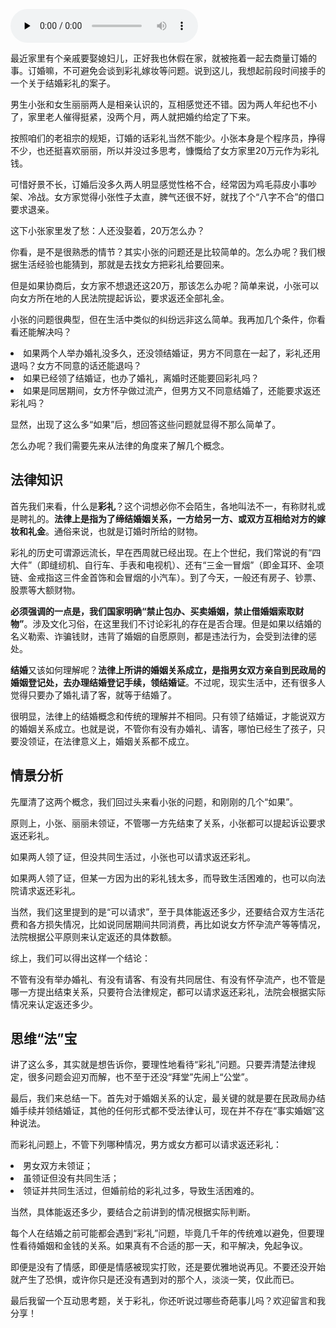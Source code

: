 <audio id="audio" title="28 | 闪婚又闪离，彩礼怎么理？" controls="" preload="none"><source id="mp3" src="https://static001.geekbang.org/resource/audio/4e/87/4e311d0342f4b027db1413af19a5cb87.mp3"></audio>

最近家里有个亲戚要娶媳妇儿，正好我也休假在家，就被拖着一起去商量订婚的事。订婚嘛，不可避免会谈到彩礼嫁妆等问题。说到这儿，我想起前段时间接手的一个关于结婚彩礼的案子。

男生小张和女生丽丽两人是相亲认识的，互相感觉还不错。因为两人年纪也不小了，家里老人催得挺紧，没两个月，两人就把婚约给定了下来。

按照咱们的老祖宗的规矩，订婚的话彩礼当然不能少。小张本身是个程序员，挣得不少，也还挺喜欢丽丽，所以并没过多思考，慷慨给了女方家里20万元作为彩礼钱。

可惜好景不长，订婚后没多久两人明显感觉性格不合，经常因为鸡毛蒜皮小事吵架、冷战。女方家觉得小张性子太直，脾气还很不好，就找了个“八字不合”的借口要求退亲。

这下小张家里发了愁：人还没娶着，20万怎么办？

你看，是不是很熟悉的情节？其实小张的问题还是比较简单的。怎么办呢？我们根据生活经验也能猜到，那就是去找女方把彩礼给要回来。

但是如果协商后，女方家不想退还这20万，那该怎么办呢？简单来说，小张可以向女方所在地的人民法院提起诉讼，要求返还全部礼金。

小张的问题很典型，但在生活中类似的纠纷远非这么简单。我再加几个条件，你看看还能解决吗？

<li>
如果两个人举办婚礼没多久，还没领结婚证，男方不同意在一起了，彩礼还用退吗？女方不同意的话还能退吗？
</li>
<li>
如果已经领了结婚证，也办了婚礼，离婚时还能要回彩礼吗？
</li>
<li>
如果是同居期间，女方怀孕做过流产，但男方又不同意结婚了，还能要求返还彩礼吗？
</li>

显然，出现了这么多“如果”后，想回答这些问题就显得不那么简单了。

怎么办呢？我们需要先来从法律的角度来了解几个概念。

## 法律知识

首先我们来看，什么是**彩礼**？这个词想必你不会陌生，各地叫法不一，有称财礼或是聘礼的。**法律上是指为了缔结婚姻关系，一方给另一方、或双方互相给对方的嫁妆和礼金**。通俗来说，也就是订婚时所给的财物。

彩礼的历史可谓源远流长，早在西周就已经出现。在上个世纪，我们常说的有“四大件”（即缝纫机、自行车、手表和电视机）、还有“三金一冒烟”（即金耳环、金项链、金戒指这三件金首饰和会冒烟的小汽车）。到了今天，一般还有房子、钞票、股票等大额财物。

**必须强调的一点是，我们国家明确“禁止包办、买卖婚姻，禁止借婚姻索取财物”**。涉及文化习俗，在这里我们不讨论彩礼的存在是否合理。但是如果以结婚的名义勒索、诈骗钱财，违背了婚姻的自愿原则，都是违法行为，会受到法律的惩处。

**结婚**又该如何理解呢？**法律上所讲的婚姻关系成立，是指男女双方亲自到民政局的婚姻登记处，去办理结婚登记手续，领结婚证**。不过呢，现实生活中，还有很多人觉得只要办了婚礼请了客，就等于结婚了。

很明显，法律上的结婚概念和传统的理解并不相同。只有领了结婚证，才能说双方的婚姻关系成立。也就是说，不管你有没有办婚礼、请客，哪怕已经生了孩子，只要没领证，在法律意义上，婚姻关系都不成立。

## 情景分析

先厘清了这两个概念，我们回过头来看小张的问题，和刚刚的几个“如果”。

原则上，小张、丽丽未领证，不管哪一方先结束了关系，小张都可以提起诉讼要求返还彩礼。

如果两人领了证，但没共同生活过，小张也可以请求返还彩礼。

如果两人领了证，但某一方因为出的彩礼钱太多，而导致生活困难的，也可以向法院请求返还彩礼。

当然，我们这里提到的是“可以请求”，至于具体能返还多少，还要结合双方生活花费和各方损失情况，比如说同居期间共同消费，再比如说女方怀孕流产等等情况，法院根据公平原则来认定返还的具体数额。

综上，我们可以得出这样一个结论：

不管有没有举办婚礼、有没有请客、有没有共同居住、有没有怀孕流产，也不管是哪一方提出结束关系，只要符合法律规定，都可以请求返还彩礼，法院会根据实际情况来认定返还多少。

## 思维“法”宝

讲了这么多，其实就是想告诉你，要理性地看待“彩礼”问题。只要弄清楚法律规定，很多问题会迎刃而解，也不至于还没“拜堂”先闹上“公堂”。

最后，我们来总结一下。首先对于婚姻关系的认定，最关键的就是要在民政局办结婚手续并领结婚证，其他的任何形式都不受法律认可，现在并不存在“事实婚姻”这种说法。

而彩礼问题上，不管下列哪种情况，男方或女方都可以请求返还彩礼：

<li>
男女双方未领证；
</li>
<li>
虽领证但没有共同生活；
</li>
<li>
领证并共同生活过，但婚前给的彩礼过多，导致生活困难的。
</li>

当然，具体能返还多少，要结合之前讲到的情况根据实际判断。

<img src="https://static001.geekbang.org/resource/image/f0/82/f0a0968bb749f3dab307ddb5e569cd82.jpg" alt=""><br>
每个人在结婚之前可能都会遇到“彩礼”问题，毕竟几千年的传统难以避免，但要理性看待婚姻和金钱的关系。如果真有不合适的那一天，和平解决，免起争议。

即便是没有了情感，即便是情感被现实打败，还是要优雅地说再见。不要还没开始就产生了恐惧，或许你只是还没有遇到对的那个人，淡淡一笑，仅此而已。

最后我留一个互动思考题，关于彩礼，你还听说过哪些奇葩事儿吗？欢迎留言和我分享！



